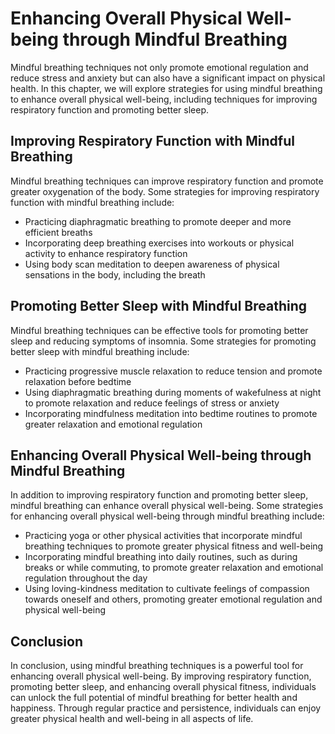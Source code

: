 # Enhancing Overall Physical Well-being through Mindful Breathing

Mindful breathing techniques not only promote emotional regulation and reduce stress and anxiety but can also have a significant impact on physical health. In this chapter, we will explore strategies for using mindful breathing to enhance overall physical well-being, including techniques for improving respiratory function and promoting better sleep.

Improving Respiratory Function with Mindful Breathing
-----------------------------------------------------

Mindful breathing techniques can improve respiratory function and promote greater oxygenation of the body. Some strategies for improving respiratory function with mindful breathing include:

* Practicing diaphragmatic breathing to promote deeper and more efficient breaths
* Incorporating deep breathing exercises into workouts or physical activity to enhance respiratory function
* Using body scan meditation to deepen awareness of physical sensations in the body, including the breath

Promoting Better Sleep with Mindful Breathing
---------------------------------------------

Mindful breathing techniques can be effective tools for promoting better sleep and reducing symptoms of insomnia. Some strategies for promoting better sleep with mindful breathing include:

* Practicing progressive muscle relaxation to reduce tension and promote relaxation before bedtime
* Using diaphragmatic breathing during moments of wakefulness at night to promote relaxation and reduce feelings of stress or anxiety
* Incorporating mindfulness meditation into bedtime routines to promote greater relaxation and emotional regulation

Enhancing Overall Physical Well-being through Mindful Breathing
---------------------------------------------------------------

In addition to improving respiratory function and promoting better sleep, mindful breathing can enhance overall physical well-being. Some strategies for enhancing overall physical well-being through mindful breathing include:

* Practicing yoga or other physical activities that incorporate mindful breathing techniques to promote greater physical fitness and well-being
* Incorporating mindful breathing into daily routines, such as during breaks or while commuting, to promote greater relaxation and emotional regulation throughout the day
* Using loving-kindness meditation to cultivate feelings of compassion towards oneself and others, promoting greater emotional regulation and physical well-being

Conclusion
----------

In conclusion, using mindful breathing techniques is a powerful tool for enhancing overall physical well-being. By improving respiratory function, promoting better sleep, and enhancing overall physical fitness, individuals can unlock the full potential of mindful breathing for better health and happiness. Through regular practice and persistence, individuals can enjoy greater physical health and well-being in all aspects of life.
